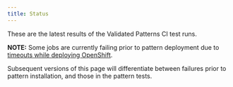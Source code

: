 ```yaml
---
title: Status
---
```


These are the latest results of the Validated Patterns CI test runs.

**NOTE:** Some jobs are currently failing prior to pattern deployment due to [timeouts while deploying OpenShift](https://issues.redhat.com/browse/OCPBUGS-10439).

Subsequent versions of this page will differentiate between failures prior to pattern installation, and those in the pattern tests.

  <script type="text/javascript" src="/js/dashboard.js"></script>

  <div class='results'>
    <p id="ci-dataset"> </p>
    <script>
      obtainBadges({ 'target':'ci-dataset' });
    </script>
  </div>
